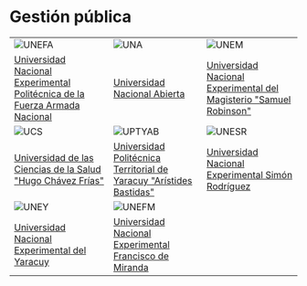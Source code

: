 # Gestión pública

| | | |
|---|---|---|
| ![UNEFA](/images/universidades/unefa.png) | ![UNA](/images/universidades/una.png) | ![UNEM](/images/universidades/unem.png) |
| [Universidad Nacional Experimental Politécnica de la Fuerza Armada Nacional](/docs/yaracuy/universidades/unefa) | [Universidad Nacional Abierta](/docs/yaracuy/universidades/una) | [Universidad Nacional Experimental del Magisterio "Samuel Robinson"](/docs/yaracuy/universidades/unem) |
| ![UCS](/images/universidades/ucs.png) | ![UPTYAB](/images/universidades/uptyab.png) | ![UNESR](/images/universidades/unesr.png) |
| [Universidad de las Ciencias de la Salud "Hugo Chávez Frías"](/docs/yaracuy/universidades/ucs) | [Universidad Politécnica Territorial de Yaracuy "Arístides Bastidas"](/docs/yaracuy/universidades/uptyab) | [Universidad Nacional Experimental Simón Rodríguez](/docs/yaracuy/universidades/unesr) |
| ![UNEY](/images/universidades/uney.png) | ![UNEFM](/images/universidades/unefm.png) |  |
| [Universidad Nacional Experimental del Yaracuy](/docs/yaracuy/universidades/uney) | [Universidad Nacional Experimental Francisco de Miranda](/docs/yaracuy/universidades/unefm) |  |
